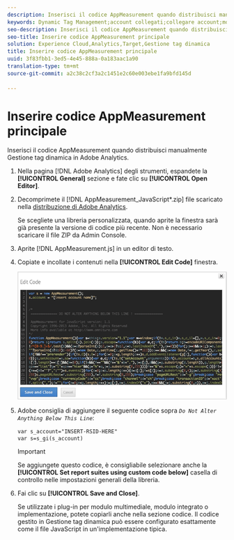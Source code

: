 ```yaml
---
description: Inserisci il codice AppMeasurement quando distribuisci manualmente Gestione tag dinamica in Adobe Analytics.
keywords: Dynamic Tag Management;account collegati;collegare account;modificare codice;app measurement;appmeasurement code
seo-description: Inserisci il codice AppMeasurement quando distribuisci manualmente Gestione tag dinamica in Adobe Analytics.
seo-title: Inserire codice AppMeasurement principale
solution: Experience Cloud,Analytics,Target,Gestione tag dinamica
title: Inserire codice AppMeasurement principale
uuid: 3f83fbb1-3ed5-4e45-888a-0a183aac1a90
translation-type: tm+mt
source-git-commit: a2c38c2cf3a2c1451e2c60e003ebe1fa9bfd145d

---
```



# Inserire codice AppMeasurement principale

Inserisci il codice AppMeasurement quando distribuisci manualmente Gestione tag dinamica in Adobe Analytics.

1. Nella pagina [!DNL Adobe Analytics] degli strumenti, espandete la **[!UICONTROL General]** sezione e fate clic su **[!UICONTROL Open Editor]**.
1. Decomprimete il [!DNL AppMeasurement_JavaScript*.zip] file scaricato nella [distribuzione di Adobe Analytics](../../../implement/c-implement-with-dtm/t-analytics-deploy.md#task_3A00639CADF14C9C844F962222077E4E).

   Se scegliete una libreria personalizzata, quando aprite la finestra sarà già presente la versione di codice più recente. Non è necessario scaricare il file ZIP da Admin Console.
1. Aprite [!DNL AppMeasurement.js] in un editor di testo.
1. Copiate e incollate i contenuti nella **[!UICONTROL Edit Code]** finestra.

   ![](assets/edit-code.png)

1. Adobe consiglia di aggiungere il seguente codice sopra *`Do Not Alter Anything Below This Line`*:

   ```
   var s_account="INSERT-RSID-HERE"
   var s=s_gi(s_account)
   ```

   >[!IMPORTANT]
   >
   >Se aggiungete questo codice, è consigliabile selezionare anche la **[!UICONTROL Set report suites using custom code below]** casella di controllo nelle impostazioni generali della libreria.

1. Fai clic su **[!UICONTROL Save and Close]**.

   Se utilizzate i plug-in per modulo multimediale, modulo integrato o implementazione, potete copiarli anche nella sezione codice. Il codice gestito in Gestione tag dinamica può essere configurato esattamente come il file JavaScript in un'implementazione tipica.

